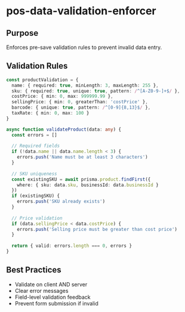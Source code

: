 # pos-data-validation-enforcer

## Purpose
Enforces pre-save validation rules to prevent invalid data entry.

## Validation Rules
```typescript
const productValidation = {
  name: { required: true, minLength: 3, maxLength: 255 },
  sku: { required: true, unique: true, pattern: /^[A-Z0-9-]+$/ },
  costPrice: { min: 0, max: 999999.99 },
  sellingPrice: { min: 0, greaterThan: 'costPrice' },
  barcode: { unique: true, pattern: /^[0-9]{8,13}$/ },
  taxRate: { min: 0, max: 100 }
}

async function validateProduct(data: any) {
  const errors = []
  
  // Required fields
  if (!data.name || data.name.length < 3) {
    errors.push('Name must be at least 3 characters')
  }
  
  // SKU uniqueness
  const existingSKU = await prisma.product.findFirst({
    where: { sku: data.sku, businessId: data.businessId }
  })
  if (existingSKU) {
    errors.push('SKU already exists')
  }
  
  // Price validation
  if (data.sellingPrice < data.costPrice) {
    errors.push('Selling price must be greater than cost price')
  }
  
  return { valid: errors.length === 0, errors }
}
```

## Best Practices
- Validate on client AND server
- Clear error messages
- Field-level validation feedback
- Prevent form submission if invalid
